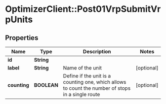 # OptimizerClient::Post01VrpSubmitVrpUnits

## Properties
Name | Type | Description | Notes
------------ | ------------- | ------------- | -------------
**id** | **String** |  | 
**label** | **String** | Name of the unit | [optional] 
**counting** | **BOOLEAN** | Define if the unit is a counting one, which allows to count the number of stops in a single route | [optional] 


